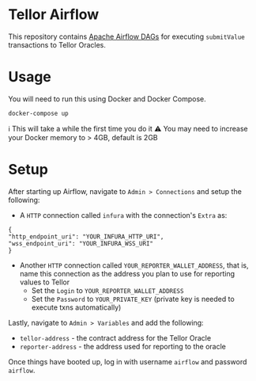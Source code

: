 # Tellor Airflow
This repository contains [Apache Airflow DAGs](https://airflow.apache.org/docs/apache-airflow/stable/concepts/dags.html) for executing `submitValue` transactions to Tellor Oracles.

# Usage
You will need to run this using Docker and Docker Compose.
```
docker-compose up
```
:information_source: This will take a while the first time you do it
:warning: You may need to increase your Docker memory to > 4GB, default is 2GB
# Setup
After starting up Airflow, navigate to `Admin > Connections` and setup the following:
* A `HTTP` connection called `infura` with the connection's `Extra` as:
```
{
"http_endpoint_uri": "YOUR_INFURA_HTTP_URI",
"wss_endpoint_uri": "YOUR_INFURA_WSS_URI"
}
```
* Another `HTTP` connection called `YOUR_REPORTER_WALLET_ADDRESS`, that is, name this connection as the address you plan to use for reporting values to Tellor
  * Set the `Login` to `YOUR_REPORTER_WALLET_ADDRESS`
  * Set the `Password` to `YOUR_PRIVATE_KEY` (private key is needed to execute txns automatically)

Lastly, navigate to `Admin > Variables` and add the following:
* `tellor-address` - the contract address for the Tellor Oracle
* `reporter-address` - the address used for reporting to the oracle


Once things have booted up, log in with username `airflow` and password  `airflow`.
